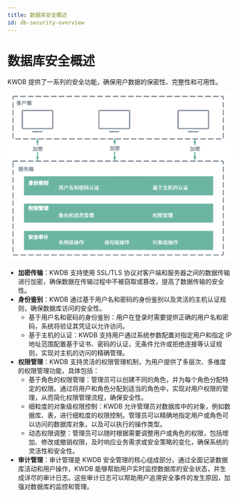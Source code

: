 ```yaml
---
title: 数据库安全概述
id: db-security-overview
---
```


# 数据库安全概述

KWDB 提供了一系列的安全功能，确保用户数据的保密性、完整性和可用性。

![](../static/db-security/BTZLbo7Q0os3VlxOd8zcPcrwntg.png)

- **加密传输**：KWDB 支持使用 SSL/TLS 协议对客户端和服务器之间的数据传输进行加密，确保数据在传输过程中不被窃取或篡改，提高了数据传输的安全性。
- **身份鉴别**：KWDB 通过基于用户名和密码的身份鉴别以及灵活的主机认证规则，确保数据库访问的安全性。
  - 基于用户名和密码的身份鉴别：用户在登录时需要提供正确的用户名和密码，系统将验证其凭证以允许访问。
  - 基于主机的认证：KWDB 支持用户通过系统参数配置对指定用户和指定 IP 地址范围配置基于证书、密码的认证，无条件允许或拒绝连接等认证规则，实现对主机的访问的精确管理。
- **权限管理**：KWDB 支持灵活的权限管理机制，为用户提供了多层次、多维度的权限管理功能，具体包括：
  - 基于角色的权限管理：管理员可以创建不同的角色，并为每个角色分配特定的权限。通过将用户和角色分配到适当的角色中，实现对用户权限的管理，从而简化权限管理流程，确保安全性。
  - 细粒度的对象级权限控制：KWDB 允许管理员对数据库中的对象，例如数据库、表，进行细粒度的权限控制。管理员可以精确地指定用户或角色可以访问的数据库对象，以及可以执行的操作类型。
  - 动态权限调整：管理员可以随时根据需要调整用户或角色的权限，包括增加、修改或撤销权限，及时响应业务需求或安全策略的变化，确保系统的灵活性和安全性。
- **审计管理**：审计管理是 KWDB 安全管理的核心组成部分。通过全面记录数据库活动和用户操作，KWDB 能够帮助用户实时监控数据库的安全状态，并生成详尽的审计日志。这些审计日志可以帮助用户追溯安全事件的发生原因，加强对数据库的监控和管理。
